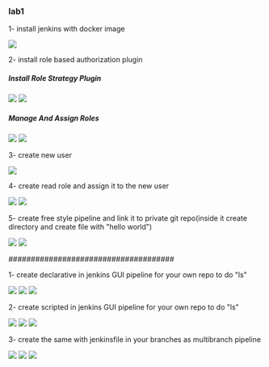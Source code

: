 ### lab1

1- install jenkins with docker image

<img src="https://user-images.githubusercontent.com/92440274/216821861-88e24227-32a1-45a4-a4b7-00ab4b4917fd.png">


2- install role based authorization plugin
##### Install Role Strategy Plugin
<img src="https://user-images.githubusercontent.com/92440274/216822182-291997be-5546-4da9-b72a-c5bd6a5d7416.png">



<img src="https://user-images.githubusercontent.com/92440274/216822772-53a606bc-457b-4584-8cc2-c6f3512abe99.png">

##### Manage And Assign Roles

<img src="https://user-images.githubusercontent.com/92440274/216823100-3c9b9c2b-3f97-4ec8-89d2-c64697c6b804.png">

<img src="https://user-images.githubusercontent.com/92440274/216824173-a2e90703-a373-452c-a9b9-de341bd901f0.png">

3- create new user

<img src="https://user-images.githubusercontent.com/92440274/216823731-ecfcfac6-c60e-4987-97dd-011d70b190bd.png">


4- create read role and assign it to the new user


<img src="https://user-images.githubusercontent.com/92440274/216824298-f1521c02-2cfa-4a5b-b78b-ecf49ea9f2cd.png">

<img src="https://user-images.githubusercontent.com/92440274/216824501-c15d5b1e-ae7e-4fe0-8ed4-d784b7a59039.png">


5- create free style pipeline and link it to private git repo(inside it create directory and create file
with "hello world")

<img src="https://user-images.githubusercontent.com/92440274/217126791-a3ddf65f-6a3d-4346-a374-70ff4464ff0f.png">

<img src="https://user-images.githubusercontent.com/92440274/217126893-b8c2b9c9-1c53-45ba-968f-2f865ecb9c53.png">

#####################################

1- create declarative in jenkins GUI pipeline for your own repo to do "ls"

<img src="https://user-images.githubusercontent.com/92440274/217128874-2a720854-a1d2-4d30-9a5b-de0c47191745.png">

<img src="https://user-images.githubusercontent.com/92440274/217128888-abfa584e-c69e-487b-828a-179ba21ed381.png">

<img src="https://user-images.githubusercontent.com/92440274/217128916-d3a34079-c84e-4c22-91e8-e14960374c26.png">

2- create scripted in jenkins GUI pipeline for your own repo to do "ls"

<img src="https://user-images.githubusercontent.com/92440274/217129418-e8fef4f3-74a4-4213-a16f-5776091887a7.png">

<img src="https://user-images.githubusercontent.com/92440274/217129449-f539204b-714f-4d58-b977-c48d9dd613b1.png">

<img src="https://user-images.githubusercontent.com/92440274/217129485-14969268-2e8b-4324-86e6-c8c5822f6020.png">


3- create the same with jenkinsfile in your branches as multibranch pipeline

<img src="https://user-images.githubusercontent.com/92440274/217126150-020749c0-c2b7-4bd8-8eb1-e0b17f60d6bf.png">

<img src="https://user-images.githubusercontent.com/92440274/217126299-fc645f34-19e8-46a4-a55f-8cf23467e960.png">

<img src="https://user-images.githubusercontent.com/92440274/217126370-7daa6bff-5dd6-464a-ac0b-66e4828fe0e7.png">




